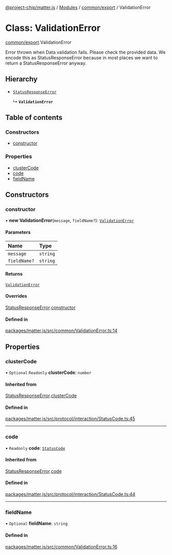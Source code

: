 [@project-chip/matter.js](../README.md) / [Modules](../modules.md) / [common/export](../modules/common_export.md) / ValidationError

# Class: ValidationError

[common/export](../modules/common_export.md).ValidationError

Error thrown when Data validation fails. Please check the provided data.
We encode this as StatusResponseError because in most places we want to return a StatusResponseError anyway.

## Hierarchy

- [`StatusResponseError`](protocol_interaction_export.StatusResponseError.md)

  ↳ **`ValidationError`**

## Table of contents

### Constructors

- [constructor](common_export.ValidationError.md#constructor)

### Properties

- [clusterCode](common_export.ValidationError.md#clustercode)
- [code](common_export.ValidationError.md#code)
- [fieldName](common_export.ValidationError.md#fieldname)

## Constructors

### constructor

• **new ValidationError**(`message`, `fieldName?`): [`ValidationError`](common_export.ValidationError.md)

#### Parameters

| Name | Type |
| :------ | :------ |
| `message` | `string` |
| `fieldName?` | `string` |

#### Returns

[`ValidationError`](common_export.ValidationError.md)

#### Overrides

[StatusResponseError](protocol_interaction_export.StatusResponseError.md).[constructor](protocol_interaction_export.StatusResponseError.md#constructor)

#### Defined in

[packages/matter.js/src/common/ValidationError.ts:14](https://github.com/project-chip/matter.js/blob/0c058ae17fdba4c0b89b8b13c309011d51782299/packages/matter.js/src/common/ValidationError.ts#L14)

## Properties

### clusterCode

• `Optional` `Readonly` **clusterCode**: `number`

#### Inherited from

[StatusResponseError](protocol_interaction_export.StatusResponseError.md).[clusterCode](protocol_interaction_export.StatusResponseError.md#clustercode)

#### Defined in

[packages/matter.js/src/protocol/interaction/StatusCode.ts:45](https://github.com/project-chip/matter.js/blob/0c058ae17fdba4c0b89b8b13c309011d51782299/packages/matter.js/src/protocol/interaction/StatusCode.ts#L45)

___

### code

• `Readonly` **code**: [`StatusCode`](../enums/protocol_interaction_export.StatusCode.md)

#### Inherited from

[StatusResponseError](protocol_interaction_export.StatusResponseError.md).[code](protocol_interaction_export.StatusResponseError.md#code)

#### Defined in

[packages/matter.js/src/protocol/interaction/StatusCode.ts:44](https://github.com/project-chip/matter.js/blob/0c058ae17fdba4c0b89b8b13c309011d51782299/packages/matter.js/src/protocol/interaction/StatusCode.ts#L44)

___

### fieldName

• `Optional` **fieldName**: `string`

#### Defined in

[packages/matter.js/src/common/ValidationError.ts:16](https://github.com/project-chip/matter.js/blob/0c058ae17fdba4c0b89b8b13c309011d51782299/packages/matter.js/src/common/ValidationError.ts#L16)
